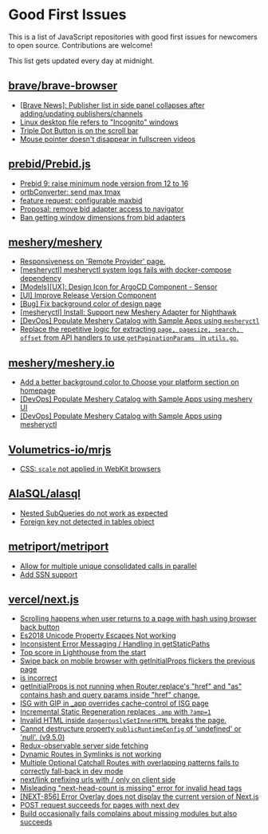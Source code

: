 # Good First Issues

This is a list of JavaScript repositories with good first issues for newcomers to open source. Contributions are welcome!

This list gets updated every day at midnight.

## [brave/brave-browser](https://github.com/brave/brave-browser)

- [[Brave News]: Publisher list in side panel collapses after adding/updating publishers/channels](https://github.com/brave/brave-browser/issues/36550)
- [Linux desktop file refers to "Incognito" windows](https://github.com/brave/brave-browser/issues/37623)
- [Triple Dot Button is on the  scroll bar ](https://github.com/brave/brave-browser/issues/36298)
- [Mouse pointer doesn't disappear in fullscreen videos](https://github.com/brave/brave-browser/issues/17292)

## [prebid/Prebid.js](https://github.com/prebid/Prebid.js)

- [Prebid 9: raise minimum node version from 12 to 16](https://github.com/prebid/Prebid.js/issues/10999)
- [ortbConverter: send max tmax](https://github.com/prebid/Prebid.js/issues/10964)
- [feature request: configurable maxbid](https://github.com/prebid/Prebid.js/issues/11252)
- [Proposal: remove bid adapter access to navigator](https://github.com/prebid/Prebid.js/issues/11001)
- [Ban getting window dimensions from bid adapters](https://github.com/prebid/Prebid.js/issues/11234)

## [meshery/meshery](https://github.com/meshery/meshery)

- [Responsiveness on 'Remote Provider' page.](https://github.com/meshery/meshery/issues/10743)
- [[mesheryctl] mesheryctl system logs fails with docker-compose dependency](https://github.com/meshery/meshery/issues/10777)
- [[Models][UX]: Design Icon for ArgoCD Component - Sensor](https://github.com/meshery/meshery/issues/10300)
- [[UI] Improve Release Version Component](https://github.com/meshery/meshery/issues/9569)
- [[Bug] Fix background color of design page](https://github.com/meshery/meshery/issues/10775)
- [[mesheryctl] Install: Support new Meshery Adapter for Nighthawk](https://github.com/meshery/meshery/issues/10371)
- [[DevOps] Populate Meshery Catalog with Sample Apps using `mesheryctl`](https://github.com/meshery/meshery/issues/10458)
- [Replace the repetitive logic for extracting `page, pagesize, search, offset` from API handlers to use  `getPaginationParams ` in `utils.go`.](https://github.com/meshery/meshery/issues/10825)

## [meshery/meshery.io](https://github.com/meshery/meshery.io)

- [Add a better background color to Choose your platform section on homepage](https://github.com/meshery/meshery.io/issues/1735)
- [[DevOps] Populate Meshery Catalog with Sample Apps using meshery UI](https://github.com/meshery/meshery.io/issues/1699)
- [[DevOps] Populate Meshery Catalog with Sample Apps using mesheryctl](https://github.com/meshery/meshery.io/issues/1650)

## [Volumetrics-io/mrjs](https://github.com/Volumetrics-io/mrjs)

- [CSS: `scale` not applied in WebKit browsers](https://github.com/Volumetrics-io/mrjs/issues/525)

## [AlaSQL/alasql](https://github.com/AlaSQL/alasql)

- [Nested SubQueries do not work as expected](https://github.com/AlaSQL/alasql/issues/1924)
- [Foreign key not detected in tables object](https://github.com/AlaSQL/alasql/issues/1643)

## [metriport/metriport](https://github.com/metriport/metriport)

- [Allow for multiple unique consolidated calls in parallel](https://github.com/metriport/metriport/issues/2090)
- [Add SSN support](https://github.com/metriport/metriport/issues/1722)

## [vercel/next.js](https://github.com/vercel/next.js)

- [Scrolling happens when user returns to a page with hash using browser back button](https://github.com/vercel/next.js/issues/13653)
- [Es2018 Unicode Property Escapes Not working](https://github.com/vercel/next.js/issues/19303)
- [Inconsistent Error Messaging / Handling in getStaticPaths](https://github.com/vercel/next.js/issues/41281)
- [Top score in Lighthouse from the start](https://github.com/vercel/next.js/issues/40418)
- [Swipe back on mobile browser with getInitialProps flickers the previous page](https://github.com/vercel/next.js/issues/10465)
- [<AppTree /> is incorrect](https://github.com/vercel/next.js/issues/9336)
- [getInitialProps is not running when Router.replace's "href" and "as" contains hash and query params inside "href" change.](https://github.com/vercel/next.js/issues/10900)
- [ISG with GIP in _app overrides cache-control of ISG page](https://github.com/vercel/next.js/issues/14244)
- [Incremental Static Regeneration replaces `.amp` with `?amp=1`](https://github.com/vercel/next.js/issues/14251)
- [Invalid HTML inside `dangerouslySetInnerHTML` breaks the page.](https://github.com/vercel/next.js/issues/14797)
- [Cannot destructure property `publicRuntimeConfig` of 'undefined' or 'null'. (v9.5.0)](https://github.com/vercel/next.js/issues/15568)
- [Redux-observable server side fetching](https://github.com/vercel/next.js/issues/15971)
- [Dynamic Routes in Symlinks is not working](https://github.com/vercel/next.js/issues/16660)
- [Multiple Optional Catchall Routes with overlapping patterns fails to correctly fall-back in dev mode](https://github.com/vercel/next.js/issues/17367)
- [next/link prefixing urls with / only on client side](https://github.com/vercel/next.js/issues/19922)
- [Misleading "next-head-count is missing" error for invalid head tags](https://github.com/vercel/next.js/issues/20924)
- [[NEXT-856] Error Overlay does not display the current version of Next.js](https://github.com/vercel/next.js/issues/47124)
- [POST request succeeds for pages with next dev](https://github.com/vercel/next.js/issues/38863)
- [Build occasionally fails complains about missing modules but also succeeds](https://github.com/vercel/next.js/issues/15874)

